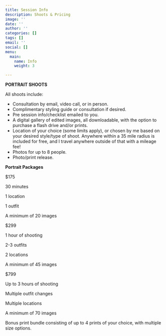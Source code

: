 ```yaml
---
title: Session Info
description: Shoots & Pricing
image: ''
date: ''
author: ''
categories: []
tags: []
email: ''
social: []
menu:
  main:
    name: Info
    weight: 3

---
```

**PORTRAIT SHOOTS**

All shoots include:

* Consultation by email, video call, or in person.
* Complimentary styling guide or consultation if desired.
* Pre session info/checklist emailed to you.
* A digital gallery of edited images, all downloadable, with the option to purchase a flash drive and/or prints.
* Location of your choice (some limits apply), or chosen by me based on your desired style/type of shoot. Anywhere within a 35 mile radius is included for free, and I travel anywhere outside of that with a mileage fee!
* Photos for up to 8 people.
* Photo/print release.

**Portrait Packages**

$175

30 minutes

1 location

1 outfit

A minimum of 20 images

$299

1 hour of shooting

2-3 outfits

2 locations

A minimum of 45 images

$799

Up to 3 hours of shooting

Multiple outfit changes

Multiple locations

A minimum of 70 images

Bonus print bundle consisting of up to 4 prints of your choice, with multiple size options.